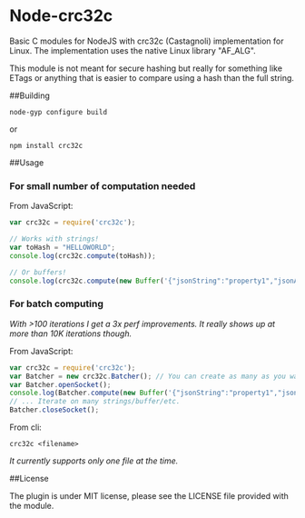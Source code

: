 Node-crc32c
===========

Basic C  modules for NodeJS with crc32c (Castagnoli) implementation for Linux. The implementation uses the native Linux library "AF\_ALG".

This module is not meant for secure hashing but really for something like ETags or anything that is easier to compare using a hash than the full string.

##Building

    node-gyp configure build

or

    npm install crc32c

##Usage

### For small number of computation needed

From JavaScript:
```javascript
var crc32c = require('crc32c');

// Works with strings!
var toHash = "HELLOWORLD";
console.log(crc32c.compute(toHash));

// Or buffers!
console.log(crc32c.compute(new Buffer('{"jsonString":"property1","jsonArray":["arr1","arr2","arr3"]}')));
```

### For batch computing

*With >100 iterations I get a 3x perf improvements. It really shows up at more than 10K iterations though.*

From JavaScript:
```javascript
var crc32c = require('crc32c');
var Batcher = new crc32c.Batcher(); // You can create as many as you want. Every instance will use a single socket.
var Batcher.openSocket();
console.log(Batcher.compute(new Buffer('{"jsonString":"property1","jsonArray":["arr1","arr2","arr3"]}')));
// ... Iterate on many strings/buffer/etc.
Batcher.closeSocket();
```

From cli:
```shell
crc32c <filename>
```
*It currently supports only one file at the time.*

##License

The plugin is under MIT license, please see the LICENSE file provided with the module.
